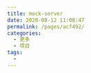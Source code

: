 ```yaml
---
title: mock-server
date: 2020-08-12 11:08:47
permalink: /pages/acf492/
categories: 
  - 更多
  - 项目
tags: 
  - 
---
```


